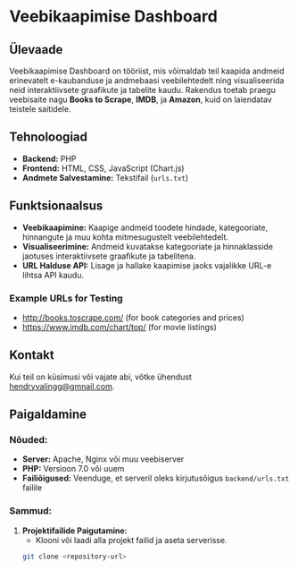 # Veebikaapimise Dashboard

## Ülevaade

Veebikaapimise Dashboard on tööriist, mis võimaldab teil kaapida andmeid erinevatelt e-kaubanduse ja andmebaasi veebilehtedelt ning visualiseerida neid interaktiivsete graafikute ja tabelite kaudu. Rakendus toetab praegu veebisaite nagu **Books to Scrape**, **IMDB**, ja **Amazon**, kuid on laiendatav teistele saitidele.

## Tehnoloogiad

- **Backend:** PHP
- **Frontend:** HTML, CSS, JavaScript (Chart.js)
- **Andmete Salvestamine:** Tekstifail (`urls.txt`)

## Funktsionaalsus

- **Veebikaapimine:** Kaapige andmeid toodete hindade, kategooriate, hinnangute ja muu kohta mitmesugustelt veebilehtedelt.
- **Visualiseerimine:** Andmeid kuvatakse kategooriate ja hinnaklasside jaotuses interaktiivsete graafikute ja tabelitena.
- **URL Halduse API:** Lisage ja hallake kaapimise jaoks vajalikke URL-e lihtsa API kaudu.

### Example URLs for Testing
- http://books.toscrape.com/ (for book categories and prices)
- https://www.imdb.com/chart/top/ (for movie listings)

## Kontakt

Kui teil on küsimusi või vajate abi, võtke ühendust hendryvalingg@gmnail.com.

## Paigaldamine

### Nõuded:

- **Server:** Apache, Nginx või muu veebiserver
- **PHP:** Versioon 7.0 või uuem
- **Failiõigused:** Veenduge, et serveril oleks kirjutusõigus `backend/urls.txt` failile

### Sammud:

1. **Projektifailide Paigutamine:**
   - Klooni või laadi alla projekt failid ja aseta serverisse.
   ```bash
   git clone <repository-url>
